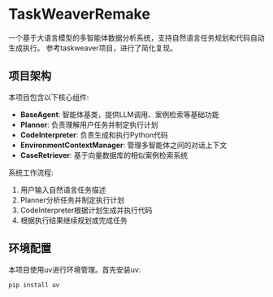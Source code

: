 # TaskWeaverRemake

一个基于大语言模型的多智能体数据分析系统，支持自然语言任务规划和代码自动生成执行。
参考taskweaver项目，进行了简化复现。

## 项目架构

本项目包含以下核心组件:

- **BaseAgent**: 智能体基类，提供LLM调用、案例检索等基础功能
- **Planner**: 负责理解用户任务并制定执行计划
- **CodeInterpreter**: 负责生成和执行Python代码
- **EnvironmentContextManager**: 管理多智能体之间的对话上下文
- **CaseRetriever**: 基于向量数据库的相似案例检索系统

系统工作流程:

1. 用户输入自然语言任务描述
2. Planner分析任务并制定执行计划
3. CodeInterpreter根据计划生成并执行代码
4. 根据执行结果继续规划或完成任务

## 环境配置

本项目使用uv进行环境管理。首先安装uv:

```bash
pip install uv
```


